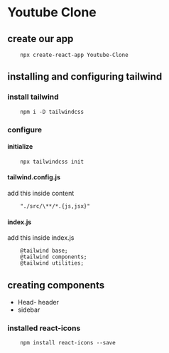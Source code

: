 # Youtube Clone

## create our app

        npx create-react-app Youtube-Clone

## installing and configuring tailwind

### install tailwind

        npm i -D tailwindcss

### configure

#### initialize

        npx tailwindcss init

#### tailwind.config.js

add this inside content

        "./src/\**/*.{js,jsx}"

#### index.js

add this inside index.js

        @tailwind base;
        @tailwind components;
        @tailwind utilities;

## creating components

- Head- header
- sidebar

### installed react-icons

        npm install react-icons --save
